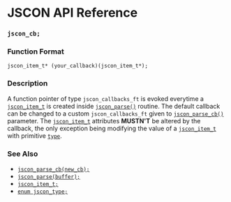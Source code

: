 # JSCON API Reference

### `jscon_cb;`

### Function Format

`jscon_item_t* (your_callback)(jscon_item_t*);`

### Description

A function pointer of type `jscon_callbacks_ft` is evoked everytime a [`jscon_item_t`](jscon_item_t.md) is created inside [`jscon_parse()`](jscon_parse.md) routine. The default callback can be changed to a custom `jscon_callbacks_ft` given to [`jscon_parse_cb()`](api/jscon_parse_cb.md) parameter. The [`jscon_item_t`](jscon_item_t.md) attributes **MUSTN'T** be altered by the callback, the only exception being modifying the value of a [`jscon_item_t`](jscon_item_t.md) with primitive [`type`](jscon_type.md).

### See Also

* [`jscon_parse_cb(new_cb);`](jscon_parse_cb.md)
* [`jscon_parse(buffer);`](jscon_parse.md)
* [`jscon_item_t;`](jscon_item_t.md)
* [`enum jscon_type;`](jscon_type.md)

